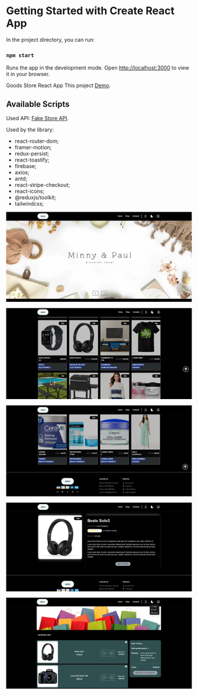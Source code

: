 # Getting Started with Create React App

In the project directory, you can run:

### `npm start`

Runs the app in the development mode.
Open [http://localhost:3000](http://localhost:3000) to view it in your browser.

Goods Store React App
This project [Demo](https://konst1984.github.io/goods_store/).

## Available Scripts

Used API: [Fake Store API](https://fakestoreapiserver.reactbd.com/walmart).

Used by the library:

- react-router-dom;
- framer-motion;
- redux-persist;
- react-toastify;
- firebase;
- axios;
- antd;
- react-stripe-checkout;
- react-icons;
- @reduxjs/toolkit;
- tailwindcss;

![image](./client/src/assets/main.webp)

![image](./client/src/assets/products-list.webp)

![image](./client/src/assets/footer.webp)

![image](./client/src/assets/single-product.webp)

![image](./client/src/assets/cart.webp)
